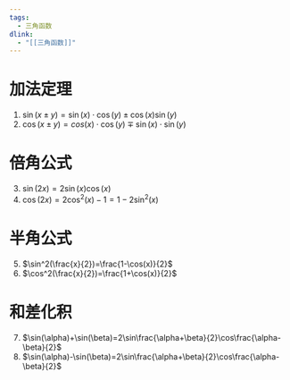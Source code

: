 ```yaml
---
tags:
  - 三角函数
dlink:
  - "[[三角函数]]"
---
```

# 加法定理
1. $\sin(x \pm y)=\sin(x) \cdot \cos(y) \pm \cos(x) \sin(y)$ 
2. $\cos(x \pm y) = cos(x)\cdot \cos(y) \mp \sin(x)\cdot \sin(y)$ 
# 倍角公式
3. $\sin(2x)=2\sin(x)\cos(x)$ 
4. $\cos(2x)=2\cos^2(x)-1=1-2\sin^2(x)$ 
# 半角公式
5. $\sin^2(\frac{x}{2})=\frac{1-\cos(x)}{2}$  
6. $\cos^2(\frac{x}{2})=\frac{1+\cos(x)}{2}$ 
# 和差化积
7. $\sin(\alpha)+\sin(\beta)=2\sin\frac{\alpha+\beta}{2}\cos\frac{\alpha-\beta}{2}$ 
8. $\sin(\alpha)-\sin(\beta)=2\sin\frac{\alpha+\beta}{2}\cos\frac{\alpha-\beta}{2}$

